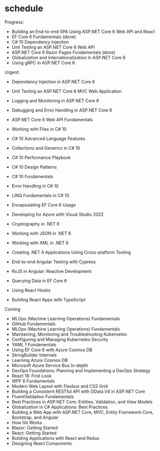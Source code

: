 # schedule

Progress:

-   Building an End-to-end SPA Using ASP.NET Core 6 Web API and React
-   EF Core 6 Fundamentals (done)
-   C# 10 Dependency Injection
-   Unit Testing an ASP.NET Core 6 Web API
-   ASP.NET Core 6 Razor Pages Fundamentals (done)
-   Globalization and Internationalization in ASP.NET Core 6
-   Using gRPC in ASP.NET Core 6

Urgent:

-   Dependency Injection in ASP.NET Core 6
-   Unit Testing an ASP.NET Core 6 MVC Web Application
-   Logging and Monitoring in ASP.NET Core 6
-   Debugging and Error Handling in ASP.NET Core 6
-   ASP.NET Core 6 Web API Fundamentals

-   Working with Files in C# 10
-   C# 10 Advanced Language Features
-   Collections and Generics in C# 10
-   C# 10 Performance Playbook
-   C# 10 Design Patterns
-   C# 10 Fundamentals
-   Error Handling in C# 10
-   LINQ Fundamentals in C# 10

-   Encapsulating EF Core 6 Usage
-   Developing for Azure with Visual Studio 2022
-   Cryptography in .NET 6
-   Working with JSON in .NET 6
-   Working with XML in .NET 6
-   Creating .NET 6 Applications Using Cross-platform Tooling
-   End-to-end Angular Testing with Cypress
-   RxJS in Angular: Reactive Development
-   Querying Data in EF Core 6

-   Using React Hooks
-   Building React Apps with TypeScript

Coming
-   MLOps (Machine Learning Operations) Fundamentals
-   GitHub Fundamentals
-   MLOps (Machine Learning Operations) Fundamentals
-   Maintaining, Monitoring and Troubleshooting Kubernetes
-   Configuring and Managing Kubernetes Security
-   YAML 1 Fundamentals
-   Using EF Core 6 with Azure Cosmos DB
-   StringBuilder Internals
-   Learning Azure Cosmos DB
-   Microsoft Azure Service Bus In-depth
-   DevOps Foundations: Planning and Implementing a DevOps Strategy
-   React 18: First Look
-   WPF 6 Fundamentals
-   Modern Web Layout with Flexbox and CSS Grid
-   Building a Consistent RESTful API with OData V4 in ASP.NET Core
-   FluentValidation Fundamentals
-   Best Practices in ASP.NET Core: Entities, Validation, and View Models
-   Globalization in C# Applications: Best Practices
-   Building a Web App with ASP.NET Core, MVC, Entity Framework Core, Bootstrap, and Angular
-   How Git Works
-   Blazor: Getting Started
-   React: Getting Started
-   Building Applications with React and Redux
-   Designing React Components


